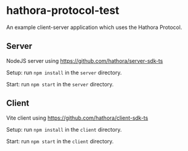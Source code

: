 # hathora-protocol-test

An example client-server application which uses the Hathora Protocol.

## Server

NodeJS server using https://github.com/hathora/server-sdk-ts

Setup: run `npm install` in the `server` directory.

Start: run `npm start` in the `server` directory.

## Client

Vite client using https://github.com/hathora/client-sdk-ts

Setup: run `npm install` in the `client` directory.

Start: run `npm start` in the `client` directory.
